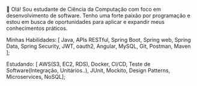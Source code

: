 👋 Olá! Sou estudante de Ciência da Computação com foco em desenvolvimento de software. Tenho uma forte paixão por programação e estou em busca de oportunidades para aplicar e expandir meus conhecimentos práticos.

Minhas Habilidades: [
	Java,
	APIs RESTful,
	Spring Boot,
	Spring web,
	Spring Data,
	Spring Security,
	JWT,
	oauth2,
	Angular,
	MySQL,
	Git,
	Postman,
	Maven
];

Estudando: [
	AWS(S3, EC2, RDS),
	Docker,
	CI/CD,
	Teste de Software(Integração, Unitários..),
	JUnit,
	Mockito,
	Design Patterns,
	Microservices,
	NoSQL];
